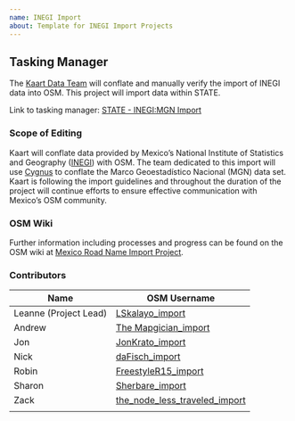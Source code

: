 ```yaml
---
name: INEGI Import
about: Template for INEGI Import Projects
---
```


## Tasking Manager
The [Kaart Data Team](https://wiki.openstreetmap.org/wiki/Kaart#Kaart_Data_Team) will conflate and manually verify the import of INEGI data into OSM. This project will import data within STATE.

Link to tasking manager: [STATE - INEGI:MGN Import](https://osmcolorado.com/project/)

### Scope of Editing
Kaart will conflate data provided by Mexico’s National Institute of Statistics and Geography ([INEGI](https://wiki.openstreetmap.org/wiki/INEGI)) with OSM. The team dedicated to this import will use [Cygnus](http://cygnus.improve-osm.org/) to conflate the Marco Geoestadístico Nacional (MGN) data set.
Kaart is following the import guidelines and throughout the duration of the project will continue efforts to ensure effective communication with Mexico’s OSM community.

### OSM Wiki
Further information including processes and progress can be found on the OSM wiki at [Mexico Road Name Import Project](https://wiki.openstreetmap.org/wiki/Mexico_Road_Name_Import_Project).

### Contributors
| Name                  | OSM Username                                                                                      |
|-----------------------|---------------------------------------------------------------------------------------------------|
| Leanne (Project Lead) | [LSkalayo_import](https://www.openstreetmap.org/user/LSkalayo_import)                             |
| Andrew                | [The Mapgician_import](https://www.openstreetmap.org/user/The_Mapgician_import)                   |
| Jon                   | [JonKrato_import](https://www.openstreetmap.org/user/JonKrato_import)                             |
| Nick                  | [daFisch_import](https://www.openstreetmap.org/user/daFisch_import)                               |
| Robin                 | [FreestyleR15_import](https://www.openstreetmap.org/user/FreestyleR15_import)                     |
| Sharon                | [Sherbare_import](https://www.openstreetmap.org/user/Sherbare_import)                             |
| Zack                  | [the_node_less_traveled_import](https://www.openstreetmap.org/user/the_node_less_traveled_import) |
|                       |                                                                                                   |
